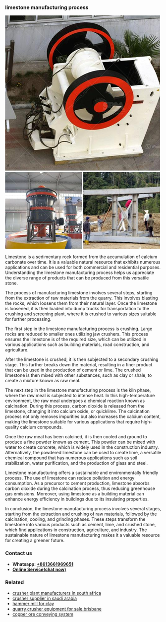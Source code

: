<h3>limestone manufacturing process</h3><img src='1703042158.jpg' alt=''><p>Limestone is a sedimentary rock formed from the accumulation of calcium carbonate over time. It is a valuable natural resource that exhibits numerous applications and can be used for both commercial and residential purposes. Understanding the limestone manufacturing process helps us appreciate the diverse range of products that can be produced from this versatile stone.</p><p>The process of manufacturing limestone involves several steps, starting from the extraction of raw materials from the quarry. This involves blasting the rocks, which loosens them from their natural layer. Once the limestone is loosened, it is then loaded into dump trucks for transportation to the crushing and screening plant, where it is crushed to various sizes suitable for further processing.</p><p>The first step in the limestone manufacturing process is crushing. Large rocks are reduced to smaller ones utilizing jaw crushers. This process ensures the limestone is of the required size, which can be utilized in various applications such as building materials, road construction, and agriculture.</p><p>After the limestone is crushed, it is then subjected to a secondary crushing stage. This further breaks down the material, resulting in a finer product that can be used in the production of cement or lime. The crushed limestone is then mixed with other substances, such as clay or shale, to create a mixture known as raw meal.</p><p>The next step in the limestone manufacturing process is the kiln phase, where the raw meal is subjected to intense heat. In this high-temperature environment, the raw meal undergoes a chemical reaction known as calcination. During this process, carbon dioxide is released from the limestone, changing it into calcium oxide, or quicklime. The calcination process not only removes impurities but also increases the calcium content, making the limestone suitable for various applications that require high-quality calcium compounds.</p><p>Once the raw meal has been calcined, it is then cooled and ground to produce a fine powder known as cement. This powder can be mixed with water to create concrete, which is widely used in the construction industry. Alternatively, the powdered limestone can be used to create lime, a versatile chemical compound that has numerous applications such as soil stabilization, water purification, and the production of glass and steel.</p><p>Limestone manufacturing offers a sustainable and environmentally friendly process. The use of limestone can reduce pollution and energy consumption. As a precursor to cement production, limestone absorbs carbon dioxide during the calcination process, thus reducing greenhouse gas emissions. Moreover, using limestone as a building material can enhance energy efficiency in buildings due to its insulating properties.</p><p>In conclusion, the limestone manufacturing process involves several stages, starting from the extraction and crushing of raw materials, followed by the calcination, cooling, and grinding phases. These steps transform the limestone into various products such as cement, lime, and crushed stone, which find applications in construction, agriculture, and industry. The sustainable nature of limestone manufacturing makes it a valuable resource for creating a greener future.</p><h3>Contact us</h3><ul><li><strong>Whatsapp:&nbsp;<a href="https://wa.me/8613661969651">+8613661969651</a></strong></li><li><a href="https://swt.shibang-china.com/?git&amp;zhl&amp;limestone manufacturing process"><strong>Online Service(chat now)</strong></a></li></ul><h3>Related</h3><ul><li><a href='crusher plant manufacturers in south africa.md'>crusher plant manufacturers in south africa</a></li><li><a href='crusher supplier in saudi arabia.md'>crusher supplier in saudi arabia</a></li><li><a href='hammer mill for clay.md'>hammer mill for clay</a></li><li><a href='quarry crusher equipment for sale brisbane.md'>quarry crusher equipment for sale brisbane</a></li><li><a href='copper ore conveying system.md'>copper ore conveying system</a></li></ul>
